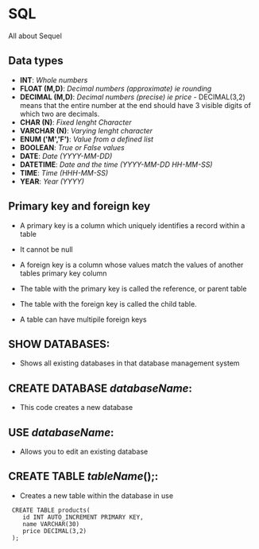 # SQL
All about Sequel


## Data types
* **INT**: _Whole numbers_
* **FLOAT (M,D)**: _Decimal numbers (approximate) ie rounding_
* **DECIMAL (M,D)**: _Decimal numbers (precise) ie price_ - DECIMAL(3,2) means that the entire number at the end should have 3 visible digits of which two are decimals.
* **CHAR (N)**: _Fixed lenght Character_
* **VARCHAR (N)**: _Varying lenght character_
* **ENUM ('M','F')**: _Value from a defined list_
* **BOOLEAN**: _True or False values_
* **DATE**: _Date (YYYY-MM-DD)_
* **DATETIME**: _Date and the time (YYYY-MM-DD HH-MM-SS)_
* **TIME**: _Time (HHH-MM-SS)_
* **YEAR**: _Year (YYYY)_


## Primary key and foreign key

* A primary key is a column which uniquely identifies a record within a table
* It cannot be null

* A foreign key is a column whose values match the values of another tables primary key column
* The table with the primary key is called the reference, or parent table 
* The table with the foreign key is called the child table.
* A table can have multipile foreign keys


## SHOW DATABASES:
- Shows all existing databases in that database management system

## CREATE DATABASE _databaseName_:
- This code creates a new database

## USE _databaseName_:
- Allows you to edit an existing database

## CREATE TABLE _tableName_();:
- Creates a new table within the database in use

```
 CREATE TABLE products(
    id INT AUTO_INCREMENT PRIMARY KEY,
    name VARCHAR(30)
    price DECIMAL(3,2)
 );
```
